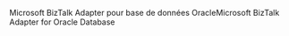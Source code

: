 <span data-ttu-id="408fb-101">Microsoft BizTalk Adapter pour base de données Oracle</span><span class="sxs-lookup"><span data-stu-id="408fb-101">Microsoft BizTalk Adapter for Oracle Database</span></span>